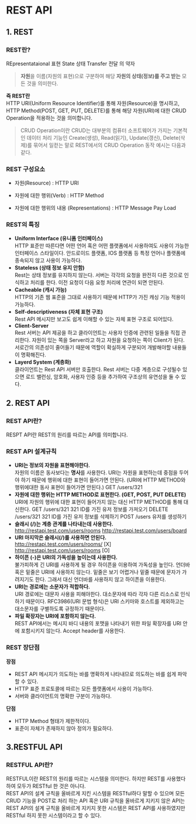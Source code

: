 # REST API

## 1. REST
### REST란?  
REpresentataional 표현
State 상태
Transfer 전달 의 약자

> **자원**을 이름(자원의 표현)으로 구분하여 해당 **자원의 상태(정보)를 주고 받는** 모든 것을 의미한다.

**즉 REST란**  
HTTP URI(Uniform Resource Identifier)를 통해 자원(Resource)을 명시하고,
HTTP Method(POST, GET, PUT, DELETE)를 통해
해당 자원(URI)에 대한 CRUD Operation을 적용하는 것을 의미합니다.
 

> CRUD Operation이란
> CRUD는 대부분의 컴퓨터 소프트웨어가 가지는 기본적인 데이터 처리 기능인 Create(생성), Read(읽기), Update(갱신), Delete(삭제)를 묶어서 일컫는 말로 
> REST에서의 CRUD Operation 동작 예시는 다음과 같다.

### REST 구성요소

- 자원(Resource) : HTTP URI

- 자원에 대한 행위(Verb) : HTTP Method

- 자원에 대한 행위의 내용 (Representations) : HTTP Message Pay Load

### REST의 특징

- **Uniform Interface (유니폼 인터페이스)**  
HTTP 표준만 따른다면 어떤 언어 혹은 어떤 플랫폼에서 사용하여도 사용이 가능한 인터페이스 스타일이다.
안드로이드 플랫폼, IOS 플랫폼 등 특정 언어나 플랫폼에 종속되지 않고 사용이 가능하다.
- **Stateless (상태 정보 유지 안함)**   
Rest는 상태 정보를 유지하지 않는다.
서버는 각각의 요청을 완전히 다른 것으로 인식하고 처리를 한다.
이전 요청이 다음 요청 처리에 연관이 되면 안된다.
- **Cacheable (캐시 가능)**  
HTTP의 기존 웹 표준을 그대로 사용하기 때문에 HTTP가 가진 캐싱 기능 적용이 가능하다.  
- **Self-descriptiveness (자체 표현 구조)**  
Rest API 메시지만 보고도 쉽게 이해할 수 있는 자체 표현 구조로 되어있다.
- **Client-Server**    
Rest 서버는 API 제공을 하고 클라이언트는 사용자 인증에 관련된 일들을 직접 관리한다.
자원이 있는 쪽을 Server라고 하고 자원을 요청하는 쪽이 Client가 된다.
서로간의 의존성이 줄어들기 때문에 역할이 확실하게 구분되어 개발해야할 내용들이 명확해진다.
- **Layerd System (계층화)**  
클라이언트는 Rest API 서버만 호출한다.
Rest 서버는 다중 계층으로 구성될수 있으면 로드 밸런싱, 암호화, 사용자 인증 등을 추가하여 구조상의
유연성을 둘 수 있다.

## 2. REST API

### REST API란?
RESPT API란 REST의 원리를 따르는 API를 의미합니다.

### REST API 설계규칙
- **URI는 정보의 자원을 표현해야한다.**  
자원의 이름은 동사보다는 **명사**를 사용한다.
URI는 자원을 표현하는데 중점을 두어야 하기 때문에 행위에 대한 표현이 들어가면 안된다.
(URI에 HTTP METHOD와 행위에대한 동사 표현이 들어가면 안된다.)
GET /users/321
- **자원에 대한 행위는 HTTP METHOD로 표현한다. (GET, POST, PUT DELETE)**  
URI에 자원의 행위에 대한 표현이 들어가지 않는 대신 HTTP METHOD를 통해 대신한다.
GET /users/321 321 ID를 가진 유저 정보를 가져오기
DELETE /users/321 321 ID를 가진 유저 정보를 삭제하기
POST /users 유저를 생성하기
- **슬래시 (/)는 계층 관계를 나타내는데 사용한다.**  
http://restapi.test.com/users/rooms
http://restapi.test.com/users/board
- **URI 마지막은 슬래시(/)를 사용하면 안된다.**  
http://restapi.test.com/users/rooms/ [X]
http://restapi.test.com/users/rooms  [O]
- **하이픈 (-)은 URI의 가독성을 높이는데 사용한다.**  
불가피하게 긴 URI를 사용하게 될 경우 하이픈을 이용하여 가독성을 높인다.
언더바 혹은 밑줄은 URI에 사용하지 않는다.
밑줄은 보기 어렵거나 밑줄 때문에 문자가 가려지기도 한다.
그래서 대신 언더바를 사용하지 않고 하이픈을 이용한다.
- **URI는 경로에는 소문자가 적합하다.**  
URI 경로에는 대문자 사용을 피해야한다.
대소문자에 따라 각자 다른 리소스로 인식하기 때문이다.
RFC3986(URI 문법 형식)은 URI 스키마와 호스트를 제외하고는 대소문자를 구별하도록 규정하기 때문이다.
- **파일 확장자는 URI에 포함하지 않는다.**  
REST API에서는 메시지 바디 내용의 포맷을 나타내기 위한 파일 확장자를 URI 안에 포함시키지 않는다.
Accept header를 사용한다.

### REST 장단점  


**장점**
- REST API 메시지가 의도하는 바를 명확하게 나타내므로 의도하는 바를 쉽게 파악할 수 있다.
- HTTP 표준 프로토콜에 따르는 모든 플랫폼에서 사용이 가능하다.
- 서버와 클라이언트의 명확한 구분이 가능하다.


**단점**
- HTTP Method 형태가 제한적이다.
- 표준이 자체가 존재하지 않아 정의가 필요하다.

## 3.RESTFUL API

### RESTFUL API란?
RESTFUL이란 REST의 원리를 따르는 시스템을 의미한다.
하지만 REST를 사용했다 하여 모두가 RESTful 한 것은 아니다.  
REST API의 설계 규칙을 올바르게 지킨 시스템을 RESTful하다 말할 수 있으며
모든 CRUD 기능을 POST로 처리 하는 API 혹은 URI 규칙을 올바르게 지키지 않은 API는 REST API의 설계 규칙을 올바르게 지키지 못한 시스템은 REST API를 사용하였지만 RESTful 하지 못한 시스템이라고 할 수 있다.


